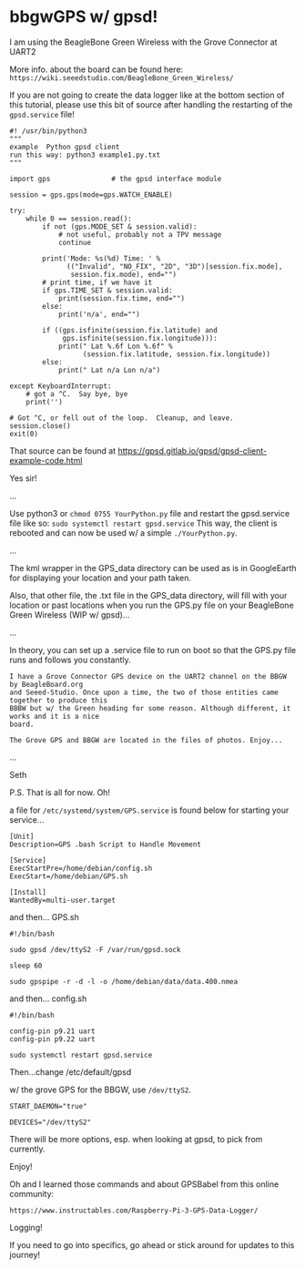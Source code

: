 # bbgwGPS w/ gpsd!

I am using the BeagleBone Green Wireless with the Grove Connector at UART2

More info. about the board can be found here:
` https://wiki.seeedstudio.com/BeagleBone_Green_Wireless/ `

If you are not going to create the data logger like at the bottom section of this tutorial, please
use this bit of source after handling the restarting of the ` gpsd.service ` file!

```
#! /usr/bin/python3
"""
example  Python gpsd client
run this way: python3 example1.py.txt
"""

import gps               # the gpsd interface module

session = gps.gps(mode=gps.WATCH_ENABLE)

try:
    while 0 == session.read():
        if not (gps.MODE_SET & session.valid):
            # not useful, probably not a TPV message
            continue

        print('Mode: %s(%d) Time: ' %
              (("Invalid", "NO_FIX", "2D", "3D")[session.fix.mode],
               session.fix.mode), end="")
        # print time, if we have it
        if gps.TIME_SET & session.valid:
            print(session.fix.time, end="")
        else:
            print('n/a', end="")

        if ((gps.isfinite(session.fix.latitude) and
             gps.isfinite(session.fix.longitude))):
            print(" Lat %.6f Lon %.6f" %
                  (session.fix.latitude, session.fix.longitude))
        else:
            print(" Lat n/a Lon n/a")

except KeyboardInterrupt:
    # got a ^C.  Say bye, bye
    print('')

# Got ^C, or fell out of the loop.  Cleanup, and leave.
session.close()
exit(0)
```

That source can be found at https://gpsd.gitlab.io/gpsd/gpsd-client-example-code.html 

Yes sir!

...

Use python3 or ` chmod 0755 YourPython.py ` file and restart the gpsd.service file like so: ` sudo systemctl restart gpsd.service `
This way, the client is rebooted and can now be used w/ a simple ` ./YourPython.py `.

...

The kml wrapper in the GPS_data directory can be used as is in GoogleEarth for displaying
your location and your path taken.

Also, that other file, the .txt file in the GPS_data directory, will fill with your location
or past locations when you run the GPS.py file on your BeagleBone Green Wireless (WIP w/ gpsd)...

...

In theory, you can set up a .service file to run on boot so that the GPS.py file runs and 
follows you constantly. 

    I have a Grove Connector GPS device on the UART2 channel on the BBGW by BeagleBoard.org
    and Seeed-Studio. Once upon a time, the two of those entities came together to produce this 
    BBBW but w/ the Green heading for some reason. Although different, it works and it is a nice 
    board.

    The Grove GPS and BBGW are located in the files of photos. Enjoy...
...

Seth

P.S. That is all for now. Oh!

a file for ` /etc/systemd/system/GPS.service ` is found below for starting your service...

```
[Unit]
Description=GPS .bash Script to Handle Movement

[Service]
ExecStartPre=/home/debian/config.sh
ExecStart=/home/debian/GPS.sh

[Install]
WantedBy=multi-user.target
```

and then... GPS.sh

```
#!/bin/bash

sudo gpsd /dev/ttyS2 -F /var/run/gpsd.sock

sleep 60

sudo gpspipe -r -d -l -o /home/debian/data/data.400.nmea
```

and then... config.sh

```
#!/bin/bash

config-pin p9.21 uart
config-pin p9.22 uart

sudo systemctl restart gpsd.service
```

Then...change /etc/default/gpsd

w/ the grove GPS for the BBGW, use ` /dev/ttyS2 `.

```
START_DAEMON="true"

DEVICES="/dev/ttyS2"
```

There will be more options, esp. when looking at gpsd, to pick from currently.

Enjoy!

Oh and I learned those commands and about GPSBabel from this online community:

```
https://www.instructables.com/Raspberry-Pi-3-GPS-Data-Logger/
```

Logging!

If you need to go into specifics, go ahead or stick around for updates to this journey!
